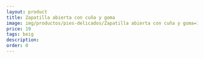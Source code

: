 ```yaml
---
layout: product
title: Zapatilla abierta con cuña y goma
image: img/productos/pies-delicados/Zapatilla abierta con cuña y goma=19 =beig.webp
price: 19 
tags: beig
description: 
order: 0
---
```

